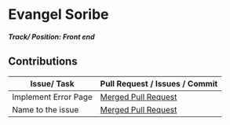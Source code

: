 # Evangel Soribe

 ##### Track/ Position: Front end 

## Contributions

| Issue/ Task       | Pull Request / Issues / Commit                                          |
| ----------------- | ----------------------------------------------------------------------- |
Implement Error Page | [Merged Pull Request](https://github.com/zuri-training/AuthWiki_Team9/pull/52)
| Name to the issue | [Merged Pull Request](https://github.com/zuri-training/AuthWiki_Team9/pull/120)
